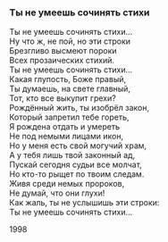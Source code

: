 ### Ты не умеешь сочинять стихи

Ты не умеешь сочинять стихи...  
Ну что ж, не пой, но эти строки  
Брезгливо высмеют пороки  
Всех прозаических стихий.  
Ты не умеешь сочинять стихи...  
Какая глупость, Боже правый,  
Ты думаешь, на свете главный,  
Тот, кто все выкупит грехи?  
Рождённый жить, ты изобрёл закон,  
Который запретил тебе гореть,  
Я рождена отдать и умереть  
Не под немыми лицами икон,  
Но у меня есть свой могучий храм,  
А у тебя лишь твой законный ад,  
Пускай сегодня судьи все молчат,  
Но кто-то рыщет по твоим следам.  
Живя среди немых пророков,  
Не думай, что они глухи!  
Как жаль, ты не услышишь эти строки:  
Ты не умеешь сочинять стихи... 

1998
